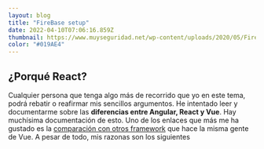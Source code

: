 ```yaml
---
layout: blog
title: "FireBase setup"
date: 2022-04-10T07:06:16.859Z
thumbnail: https://www.muyseguridad.net/wp-content/uploads/2020/05/Firebase.jpg
color: "#019AE4"
---
```


## ¿Porqué React?

Cualquier persona que tenga algo más de recorrido que yo en este tema, podrá rebatir o reafirmar mis sencillos argumentos. He intentado leer y documentarme sobre las **diferencias entre Angular, React y Vue**. Hay muchísima documentación de esto. Uno de los enlaces que más me ha gustado es la [comparación con otros framework](https://vuejs.org/v2/guide/comparison.html) que hace la misma gente de Vue. A pesar de todo, mis razonas son los siguientes

